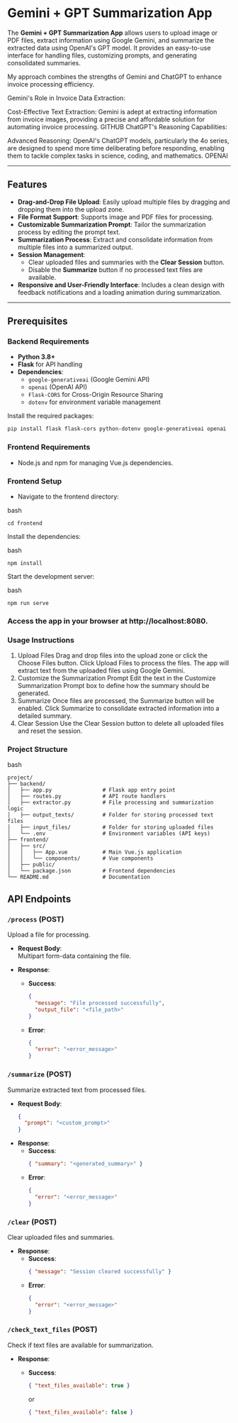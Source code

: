 # Gemini + GPT Summarization App

The **Gemini + GPT Summarization App** allows users to upload image or PDF files, extract information using Google Gemini, and summarize the extracted data using OpenAI's GPT model. It provides an easy-to-use interface for handling files, customizing prompts, and generating consolidated summaries.

My approach combines the strengths of Gemini and ChatGPT to enhance invoice processing efficiency.

Gemini's Role in Invoice Data Extraction:

Cost-Effective Text Extraction: Gemini is adept at extracting information from invoice images, providing a precise and affordable solution for automating invoice processing. 
GITHUB
ChatGPT's Reasoning Capabilities:

Advanced Reasoning: OpenAI's ChatGPT models, particularly the 4o series, are designed to spend more time deliberating before responding, enabling them to tackle complex tasks in science, coding, and mathematics. 
OPENAI

---

## Features

- **Drag-and-Drop File Upload**: Easily upload multiple files by dragging and dropping them into the upload zone.
- **File Format Support**: Supports image and PDF files for processing.
- **Customizable Summarization Prompt**: Tailor the summarization process by editing the prompt text.
- **Summarization Process**: Extract and consolidate information from multiple files into a summarized output.
- **Session Management**:
  - Clear uploaded files and summaries with the **Clear Session** button.
  - Disable the **Summarize** button if no processed text files are available.
- **Responsive and User-Friendly Interface**: Includes a clean design with feedback notifications and a loading animation during summarization.

---

## Prerequisites

### Backend Requirements
- **Python 3.8+**
- **Flask** for API handling
- **Dependencies**:
  - `google-generativeai` (Google Gemini API)
  - `openai` (OpenAI API)
  - `Flask-CORS` for Cross-Origin Resource Sharing
  - `dotenv` for environment variable management

Install the required packages:

```bash
pip install flask flask-cors python-dotenv google-generativeai openai
```

### Frontend Requirements
- Node.js and npm for managing Vue.js dependencies.

### Frontend Setup
- Navigate to the frontend directory:

bash
```
cd frontend
```

Install the dependencies:

bash
```
npm install
```

Start the development server:

bash
```
npm run serve
```
### Access the app in your browser at http://localhost:8080.

### Usage Instructions
1. Upload Files
Drag and drop files into the upload zone or click the Choose Files button.
Click Upload Files to process the files. The app will extract text from the uploaded files using Google Gemini.
2. Customize the Summarization Prompt
Edit the text in the Customize Summarization Prompt box to define how the summary should be generated.
3. Summarize
Once files are processed, the Summarize button will be enabled.
Click Summarize to consolidate extracted information into a detailed summary.
4. Clear Session
Use the Clear Session button to delete all uploaded files and reset the session.

### Project Structure

bash
```
project/
├── backend/
│   ├── app.py                # Flask app entry point
│   ├── routes.py             # API route handlers
│   ├── extractor.py          # File processing and summarization logic
│   ├── output_texts/         # Folder for storing processed text files
│   ├── input_files/          # Folder for storing uploaded files
│   └── .env                  # Environment variables (API keys)
├── frontend/
│   ├── src/
│   │   ├── App.vue           # Main Vue.js application
│   │   └── components/       # Vue components
│   ├── public/
│   └── package.json          # Frontend dependencies
└── README.md                 # Documentation
```

## API Endpoints

### `/process` (POST)
Upload a file for processing.

- **Request Body**:  
  Multipart form-data containing the file.

- **Response**:  
  - **Success**:  
    ```json
    {
      "message": "File processed successfully",
      "output_file": "<file_path>"
    }
    ```
  - **Error**:  
    ```json
    {
      "error": "<error_message>"
    }
    ```


### `/summarize` (POST)
Summarize extracted text from processed files.

- **Request Body**:  
  ```json
  {
    "prompt": "<custom_prompt>"
  }
- **Response**:  
  - **Success**:  
    ```json
    { "summary": "<generated_summary>" }
    ```
  - **Error**:  
    ```json
    {
      "error": "<error_message>"
    }
    ```

### `/clear` (POST)
Clear uploaded files and summaries.

- **Response**:  
  - **Success**:  
    ```json
    { "message": "Session cleared successfully" }
    ```
  - **Error**:  
    ```json
    {
      "error": "<error_message>"
    }
    ```

### `/check_text_files` (POST)
Check if text files are available for summarization.

- **Response**:  
  - **Success**:  
    ```json
    { "text_files_available": true }
    ```
    or
  
    ```json
    { "text_files_available": false }
    ```
